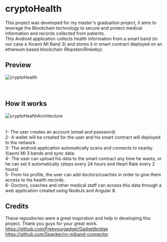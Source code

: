# cryptoHealth
This project was developed for my master's graduation project, it aims to leverage the  Blockchain technology to secure and protect medical information and records collected from patients.<br/>
This Android application collects health information from a smart band (in our case a Xioami Mi Band 3) and stores it in smart contract deployed on an ethereum based blockchain (Ropsten/Rinkeby).
## Preview
![cryptoHealth](https://media.giphy.com/media/TPI9chE122DC5GEACC/giphy.gif)
  <br/><br/><br/>
## How it works
![cryptoHealthArchitecture](https://i.ibb.co/s9sq7v2/arch-m.png) 
<br/><br/><br/>
1- The user creates an account (email and password)<br/>
2- A wallet will be created for the user and his smart contract will deployed to the network.<br/>
3- The android application automatically scans and connects to nearby Xiaomi Mi 3 bands and sync data.<br/>
4- The user can upload his data to the smart contract any time he wants, or he can set it automatically (steps every 24 hours and Heart Rate every 2 hours)<br/>
5- From his profile, the user can add doctors/coaches in order to give them access to his health records.<br/>
6- Doctors, coaches and other medical staff can access this data through a web application created using NodeJs and Angular 8.<br/>

## Credits
These repositories were a great inspiration and help in developing this project. Thank you guys for your great work.
https://github.com/Freeyourgadget/Gadgetbridge <br/>
https://github.com/Spayker/rn-miband-connector
